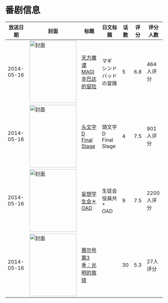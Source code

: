 # 番剧信息

|放送日期|封面|标题|日文标题|话数|评分|评分人数|
|---|---|---|---|---|---|---|
|2014-05-16|<img src="https://lain.bgm.tv/pic/cover/c/44/75/93356_G4XgH.jpg" alt="封面" style="width:150px;height:200px;object-fit:cover;">|[天方魔谭MAGI 辛巴达的冒险](https://bangumi.tv/subject/93356)|マギ シンドバッドの冒険|5|6.8|464人评分|
|2014-05-16|<img src="https://lain.bgm.tv/pic/cover/c/d3/de/104569_8C116.jpg" alt="封面" style="width:150px;height:200px;object-fit:cover;">|[头文字D Final Stage](https://bangumi.tv/subject/104569)|頭文字D Final Stage|4|7.5|901人评分|
|2014-05-16|<img src="https://lain.bgm.tv/pic/cover/c/de/e4/104591_207EE.jpg" alt="封面" style="width:150px;height:200px;object-fit:cover;">|[妄想学生会＊ OAD](https://bangumi.tv/subject/104591)|生徒会役員共* OAD|9|7.5|2200人评分|
|2014-05-16|<img src="https://lain.bgm.tv/pic/cover/c/4a/0c/463605_Iqe5H.jpg" alt="封面" style="width:150px;height:200px;object-fit:cover;">|[赛尔号第3季：光明的救赎](https://bangumi.tv/subject/463605)||30|5.3|27人评分|
